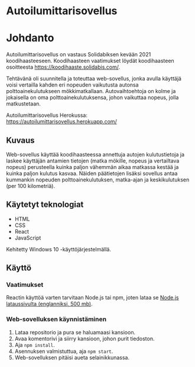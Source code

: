 # Autoilumittarisovellus

# Johdanto
Autoilumittarisovellus on vastaus Solidabiksen kevään 2021 koodihaasteeseen. Koodihaasteen vaatimukset löydät koodihaasteen osoitteesta https://koodihaaste.solidabis.com/.

Tehtävänä oli suunnitella ja toteuttaa web-sovellus, jonka avulla käyttäjä voisi vertailla kahden eri nopeuden vaikutusta autonsa polttoainekulutukseen mökkimatkallaan. Autovaihtoehtoja on kolme ja jokaisella on oma polttoainekulutuksensa, johon vaikuttaa nopeus, jolla matkustetaan.

Autoilumittarisovellus Herokussa: https://autoilumittarisovellus.herokuapp.com/

## Kuvaus
Web-sovellus käyttää koodihaasteessa annettuja autojen kulutustietoja ja laskee käyttäjän antamien tietojen (matka mökille, nopeus ja vertailtava nopeus) perusteella kuinka paljon vähemmän aikaa matkassa kestää ja kuinka paljon kulutus kasvaa. Näiden päätietojen lisäksi sovellus antaa kummankin nopeuden polttoainekulutuksen, matka-ajan ja keskikulutuksen (per 100 kilometriä).

## Käytetyt teknologiat
- HTML
- CSS
- React
- JavaScript

Kehitetty Windows 10 -käyttöjärjestelmällä.

## Käyttö
### Vaatimukset
Reactin käyttöä varten tarvitaan Node.js tai npm, joten lataa se [Node.js lataussivulta (englanniksi, 500 mb)](https://www.npmjs.com/get-npm).

### Web-sovelluksen käynnistäminen
1. Lataa repositorio ja pura se haluamaasi kansioon.
2. Avaa komentorivi ja siirry kansioon, johon purit tiedoston.
3. Aja `npm install`.
4. Asennuksen valmistuttua, aja `npm start`.
5. Web-sovelluksen pitäisi aueta selainikkunassa.

